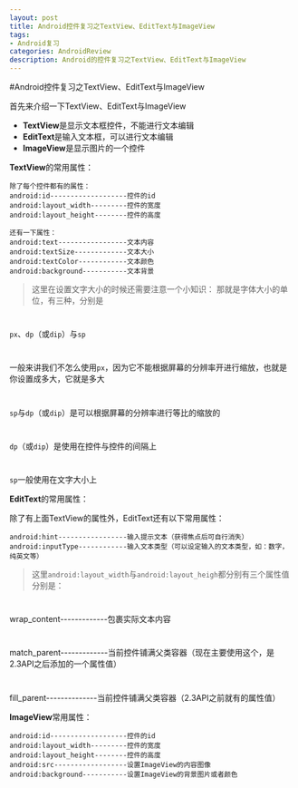 ```yaml
---
layout: post
title: Android控件复习之TextView、EditText与ImageView
tags:
- Android复习
categories: AndroidReview
description: Android的控件复习之TextView、EditText与ImageView
---
```


#Android控件复习之TextView、EditText与ImageView

首先来介绍一下TextView、EditText与ImageView

* **TextView**是显示文本框控件，不能进行文本编辑
* **EditText**是输入文本框，可以进行文本编辑
* **ImageView**是显示图片的一个控件

**TextView**的常用属性：

```
除了每个控件都有的属性：
android:id-------------------控件的id
android:layout_width---------控件的宽度
android:layout_height--------控件的高度

还有一下属性：
android:text-----------------文本内容
android:textSize-------------文本大小
android:textColor------------文本颜色
android:background-----------文本背景
```
>这里在设置文字大小的时候还需要注意一个小知识：
那就是字体大小的单位，有三种，分别是
#
`px`、`dp`（或`dip`）与`sp`
#
一般来讲我们不怎么使用`px`，因为它不能根据屏幕的分辨率开进行缩放，也就是你设置成多大，它就是多大
#
`sp`与`dp`（或`dip`）是可以根据屏幕的分辨率进行等比的缩放的
#
`dp`（或`dip`）是使用在控件与控件的间隔上
#
`sp`一般使用在文字大小上

**EditText**的常用属性：

除了有上面TextView的属性外，EditText还有以下常用属性：

```
android:hint-----------------输入提示文本（获得焦点后可自行消失）
android:inputType------------输入文本类型（可以设定输入的文本类型，如：数字，纯英文等）
```
>这里`android:layout_width`与`android:layout_heigh`都分别有三个属性值分别是：
#
wrap_content-------------包裹实际文本内容
#
match_parent-------------当前控件铺满父类容器（现在主要使用这个，是2.3API之后添加的一个属性值）
#
fill_parent--------------当前控件铺满父类容器（2.3API之前就有的属性值）

**ImageView**常用属性：

```
android:id-------------------控件的id
android:layout_width---------控件的宽度
android:layout_height--------控件的高度
android:src------------------设置ImageView的内容图像
android:background-----------设置ImageView的背景图片或者颜色
```
